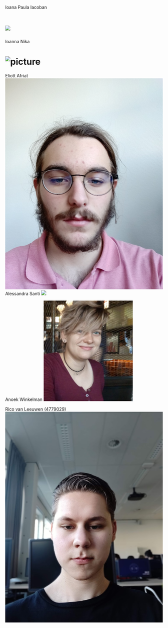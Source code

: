 Ioana Paula Iacoban

![](https://scontent-amt2-1.xx.fbcdn.net/v/t1.0-9/29572487_1847882911908887_8646102070807169018_n.jpg?_nc_cat=110&_nc_ht=scontent-amt2-1.xx&oh=54fa407cb6d0883de0873478ca265e70&oe=5CDE73F5)
=======
Ioanna Nika

![picture](https://scontent-amt2-1.xx.fbcdn.net/v/t1.0-9/36393997_1688414251271780_20125387820367872_n.jpg?_nc_cat=103&_nc_ht=scontent-amt2-1.xx&oh=0f9dbd4dbb11678d72b6e498ffff6671&oe=5CFDD261)
=======
Eliott Afriat  ![alt text](profile/Eliott.jpg) 
Alessandra Santi ![](https://scontent-amt2-1.xx.fbcdn.net/v/t1.0-9/16388395_1103798423064963_2695095194197448980_n.jpg?_nc_cat=106&_nc_ht=scontent-amt2-1.xx&oh=f6ac17d26b3f40e61805548e3ac12b04&oe=5CECA3C0)

Anoek Winkelman ![alt text](profile/OOPP-Anoek.PNG)

Rico van Leeuwen (4779029)![](profile/ricovanleeuwen.jpg) 
